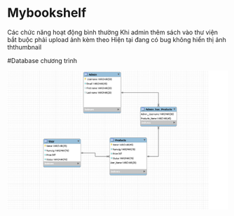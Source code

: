 # Mybookshelf
 Các chức năng hoạt động bình thường
 Khi admin thêm sách vào thư viện bắt buộc phải upload ảnh kèm theo 
 Hiện tại đang có bug không hiển thị ảnh ththumbnail 






#Database chương trình 

![](static/images/My%20Database.png)
